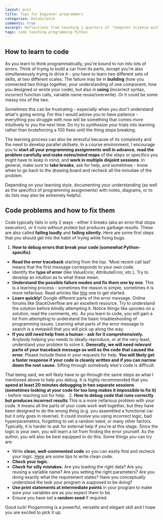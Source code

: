 ```yaml
---
layout: post
title: Tips for beginner programmers
categories: DataScience
comments: true
excerpt: Reflections from teaching 2 quarters of 'Computer Science with Social Science Applications' at the University of Chicago
tags: code teaching programming Python
---
```


## How to learn to code

As you learn to think programmatically, you're bound to run into lots of errors. Think of trying to build a car from its parts, except you're also simultaneously trying to drive it - you have to learn two different sets of skills, at two different scales. The failure may be in **building** (how you connected two things together, your understanding of one component, how you designed or wrote your code), but also in **using**  (incorrect syntax, incorrect function calls, variable name reuse/overwrite). Or it could be some messy mix of the two.


Sometimes this can be frustrating - especially when you don't understand what's going wrong. For this I would advise you to have patience - everything you struggle with now will be something that comes more intuitively to you the next time. Do try to synthesize your trials into learning rather than bruteforcing a 100 fixes until the thing stops breaking.


The learning process can also be stressful because of its complexity and the need to develop parallel skillsets. In a course environment, I encourage you to **start all your programming assignments well in advance**, **read the problem carefully and make notes/mind maps** of the steps or specifics you might have to keep in mind, and **work in multiple disjoint sessions**. In general, make sure to **take breaks**, ask for help, and sometimes - know when to go back to the drawing board and recheck all the minutiae of the problem.


Depending on your learning style, documenting your understanding (as well as the specifics of programming assignments) with notes, diagrams, or to do lists may also be extremely helpful.


## Code problems and how to fix them

Code typically fails in only 2 ways - either it breaks (aka an error that stops execution), or it runs without protest but produces garbage results. These are also called **failing loudly** and **failing silently**. Here are some first steps that you should get into the habit of trying while fixing bugs.

1. **How to debug errors that break your code (somewhat Python-specific)**

- **Read the error traceback** starting from the top. 'Most recent call last' means that the first message corresponds to your own code.
- Identify the **type of error** (like ValueError, AttributeError, etc.). Try to develop an intuition as to what these mean.
- **Understand the possible failure modes and fix them one by one**. This is a learning process - sometimes the reason is simple, sometimes it is more nefarious. Read articles like [this](https://realpython.com/python-traceback/) one to get started.
- **Learn quickly!** Google different parts of the error message. Online forums like StackOverflow are an excellent resource. Try to understand the solution before blindly attempting it. Notice things like upvotes on a solution, read the comments, etc. As you learn to code, you will gain a lot from attempting to understand the basic troubleshooting of programming issues. Learning what parts of the error message to search is a metaskill that you will pick up along the way.
- **If you still need help from a human - ask for it comprehensively.** Anybody helping you needs to ideally reproduce, or at the very least, understand your problem to solve it. **Generally, we will need relevant parts of your traceback message as well as the code that caused the error.** Please include these in your requests for help. **You will likely get a faster response if your code is cleanly written and if you can narrow down the root cause.** Sifting through somebody else's code is difficult.

That being said, we will likely have to go through the same steps as what I mentioned above to help you debug. It is highly recommended that you **spend at least 20 minutes debugging in two separate sessions (sometimes looking at your code for too long makes it impossible to fix it)** - before reaching out for help.
 
2. **How to debug code that runs correctly but produces incorrect results**
This is a more nefarious problem with your code. It means all the parts of your code work well together, but they have been designed to do the wrong thing (e.g. you assembled a functional car but it only goes in reverse). It could involve you using incorrect logic, bad hyperparameters, forgetting to set a random seed, or many other factors.
 
Typically, it is harder to ask for external help if you're at this stage. Since the logic is your own, you will learn a lot from finding the error yourself. As the author, you will also be best equipped to do this. Some things you can try are:
- Write **clean, well-commented code** so you can easily find and recheck your logic. [Here](https://blog.alexdevero.com/6-simple-tips-writing-clean-code/) are some tips to write clean code.
- **Check your logic.**
- **Check for silly mistakes.** Are you loading the right data? Are you reusing a variable name? Are you setting the right parameters? Are you doing exactly what the requirement states? Have you conceptually understood the task your program is supposed to be doing? 
- **Use print statements at intermediate points** in your program to make sure your variables are as you expect them to be.
- Ensure you have set a **random seed** if required.


Good luck! Progamming is a powerful, versatile and elegant skill and I hope you are excited to pick it up.
